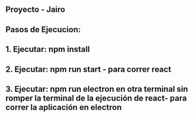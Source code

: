 ## Proyecto - Jairo
## Pasos de Ejecucion:
## 1. Ejecutar: npm install
## 2. Ejecutar: npm run start - para correr react
## 3. Ejecutar: npm run electron en otra terminal sin romper la terminal de la ejecución de react- para correr la aplicación en electron